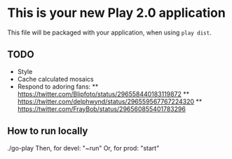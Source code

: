 # This is your new Play 2.0 application

This file will be packaged with your application, when using `play dist`.

## TODO

* Style
* Cache calculated mosaics
* Respond to adoring fans:
** https://twitter.com/Blipfoto/status/296558440183119872
** https://twitter.com/delphwynd/status/296559567767224320
** https://twitter.com/FrayBob/status/296560855401783296

## How to run locally

./go-play
Then, for devel: "~run"
Or, for prod: "start"

